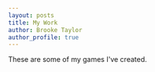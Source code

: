 ```yaml
---
layout: posts
title: My Work
author: Brooke Taylor
author_profile: true
---
```


These are some of my games I've created.